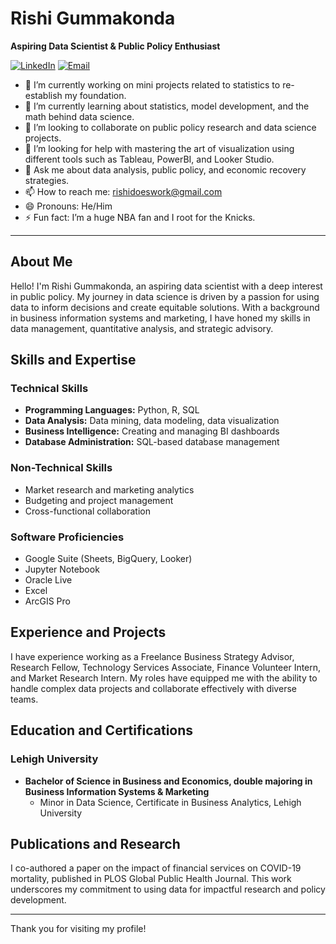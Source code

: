 # Rishi Gummakonda

**Aspiring Data Scientist & Public Policy Enthusiast**

[![LinkedIn](https://img.shields.io/badge/LinkedIn-Rishi%20Gummakonda-blue)](https://linkedin.com/in/rishigummakonda)
[![Email](https://img.shields.io/badge/Email-rishidoeswork%40gmail.com-orange)](mailto:rishidoeswork@gmail.com)

- 🔭 I’m currently working on mini projects related to statistics to re-establish my foundation.
- 🌱 I’m currently learning about statistics, model development, and the math behind data science.
- 👯 I’m looking to collaborate on public policy research and data science projects.
- 🤔 I’m looking for help with mastering the art of visualization using different tools such as Tableau, PowerBI, and Looker Studio.
- 💬 Ask me about data analysis, public policy, and economic recovery strategies.
- 📫 How to reach me: [rishidoeswork@gmail.com](mailto:rishidoeswork@gmail.com)
- 😄 Pronouns: He/Him
- ⚡ Fun fact: I’m a huge NBA fan and I root for the Knicks.
  
---

## About Me

Hello! I'm Rishi Gummakonda, an aspiring data scientist with a deep interest in public policy. My journey in data science is driven by a passion for using data to inform decisions and create equitable solutions. With a background in business information systems and marketing, I have honed my skills in data management, quantitative analysis, and strategic advisory.

## Skills and Expertise

### Technical Skills
- **Programming Languages:** Python, R, SQL
- **Data Analysis:** Data mining, data modeling, data visualization
- **Business Intelligence:** Creating and managing BI dashboards
- **Database Administration:** SQL-based database management

### Non-Technical Skills
- Market research and marketing analytics
- Budgeting and project management
- Cross-functional collaboration

### Software Proficiencies
- Google Suite (Sheets, BigQuery, Looker)
- Jupyter Notebook
- Oracle Live
- Excel
- ArcGIS Pro

## Experience and Projects

I have experience working as a Freelance Business Strategy Advisor, Research Fellow, Technology Services Associate, Finance Volunteer Intern, and Market Research Intern. My roles have equipped me with the ability to handle complex data projects and collaborate effectively with diverse teams.

## Education and Certifications
### Lehigh University
- **Bachelor of Science in Business and Economics, double majoring in Business Information Systems & Marketing**
  - Minor in Data Science, Certificate in Business Analytics, Lehigh University

## Publications and Research

I co-authored a paper on the impact of financial services on COVID-19 mortality, published in PLOS Global Public Health Journal. This work underscores my commitment to using data for impactful research and policy development.

---

Thank you for visiting my profile!
